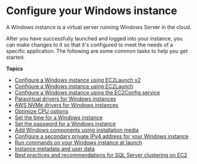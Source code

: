 # Configure your Windows instance<a name="ec2-windows-instances"></a>

A Windows instance is a virtual server running Windows Server in the cloud\.

After you have successfully launched and logged into your instance, you can make changes to it so that it's configured to meet the needs of a specific application\. The following are some common tasks to help you get started\.

**Topics**
+ [Configure a Windows instance using EC2Launch v2](ec2launch-v2.md)
+ [Configure a Windows instance using EC2Launch](ec2launch.md)
+ [Configure a Windows instance using the EC2Config service](ec2config-service.md)
+ [Paravirtual drivers for Windows instances](xen-drivers-overview.md)
+ [AWS NVMe drivers for Windows instances](aws-nvme-drivers.md)
+ [Optimize CPU options](instance-optimize-cpu.md)
+ [Set the time for a Windows instance](windows-set-time.md)
+ [Set the password for a Windows instance](ec2-windows-passwords.md)
+ [Add Windows components using installation media](windows-optional-components.md)
+ [Configure a secondary private IPv4 address for your Windows instance](config-windows-multiple-ip.md)
+ [Run commands on your Windows instance at launch](ec2-windows-user-data.md)
+ [Instance metadata and user data](ec2-instance-metadata.md)
+ [Best practices and recommendations for SQL Server clustering on EC2](aws-sql-clustering.md)